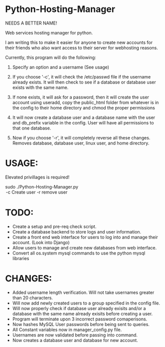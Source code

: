 Python-Hosting-Manager
======================

NEEDS A BETTER NAME!

Web services hosting manager for python.

I am writing this to make it easier for anyone to create new accounts for their friends who also want access to their server for webhosting reasons.

Currently, this program will do the following:

1) Specify an option and a username (See usage)

2) If you choose '-c', it will check the /etc/passwd file if the username already exists. It will then check to see if a database or database user exists with the same name.

3) If none exists, it will ask for a password, then it will create the user account using useradd, copy the public_html folder from whatever is in the config to their home directory and chmod the proper permissions

4) It will now create a database user and a database name with the user and db_prefix variable in the config. User will have all permissions to that one database.

5) Now if you choose '-r', it will completely reverse all these changes. Removes database, database user, linux user, and home directory.

USAGE:
=======
Elevated privillages is required!

sudo ./Python-Hosting-Manager.py <option> <username>
	-c		Create user
	-r		remove user

TODO:
======
* Create a setup and pre-req check script.
* Create a database backend to store logs and user information.
* Create a front end web interface for users to log into and manage their account. (Look into Django)
* Allow users to manage and create new databases from web interface.
* Convert all os.system mysql commands to use the python mysql libraries

CHANGES:
=========
* Added username length verification. Will not take usernames greater than 20 characters.
* Will now add newly created users to a group specified in the config file.
* Will now properly check if database user already exisits and/or a database with the same name already exisits before creating a user.
* Program will terminate upon 3 incorrect password comaperisons.
* Now hashes MySQL User passwords before being sent to queries.
* All Constant variables now in manager_config.py file.
* Usernames are now validated before passing into command.
* Now creates a database user and database for new account.
